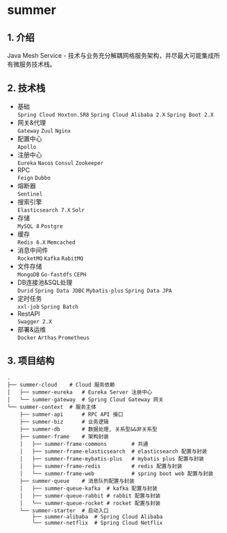 # summer

## 1. 介绍

Java Mesh Service - 技术与业务充分解耦网格服务架构，并尽最大可能集成所有微服务技术栈。

## 2. 技术栈

- 基础<br/>
  `Spring Cloud Hoxton.SR8` `Spring Cloud Alibaba 2.X` `Spring Boot 2.X`
- 网关&代理<br/>
  `Gateway` `Zuul` `Nginx`
- 配置中心<br/>
  `Apollo`
- 注册中心<br/>
  `Eureka` `Nacos` `Consul` `Zookeeper`
- RPC<br/>
  `Feign` `Dubbo`
- 熔断器<br/>
  `Sentinel`
- 搜索引擎<br/>
  `Elasticsearch 7.X` `Solr`
- 存储<br/>
  `MySQL 8` `Postgre`
- 缓存<br/>
  `Redis 6.X` `Memcached`
- 消息中间件<br/>
  `RocketMQ` `Kafka` `RabitMQ`
- 文件存储<br/>
  `MongoDB` `Go-fastdfs` `CEPH`
- DB连接池&SQL处理<br/>
  `Durid` `Spring Data JDBC` `Mybatis-plus` `Spring Data JPA`
- 定时任务<br/>
  `xxl-job` `Spring Batch`
- RestAPI<br/>
  `Swagger 2.X`
- 部署&运维<br/>
  `Docker` `Arthas` `Prometheus`

## 3. 项目结构

```shell
.
├── summer-cloud    # Cloud 服务依赖
│   ├── summer-eureka   # Eureka Server 注册中心
│   └── summer-gateway  # Spring Cloud Gateway 网关
└── summer-context  # 服务主体
    ├── summer-api      # RPC API 接口
    ├── summer-biz      # 业务逻辑
    ├── summer-db       # 数据处理, 关系型&&非关系型
    ├── summer-frame    # 架构封装
    │   ├── summer-frame-commons        # 共通
    │   ├── summer-frame-elasticsearch  # elasticsearch 配置与封装
    │   ├── summer-frame-mybatis-plus   # mybatis plus 配置与封装
    │   ├── summer-frame-redis          # redis 配置与封装
    │   └── summer-frame-web            # spring boot web 配置与封装
    ├── summer-queue    # 消息队列配置与封装
    │   ├── summer-queue-kafka  # kafka 配置与封装
    │   ├── summer-queue-rabbit # rabbit 配置与封装
    │   └── summer-queue-rocket # rocket 配置与封装
    └── summer-starter  # 启动入口
        ├── summer-alibaba  # Spring Cloud Alibaba
        └── summer-netflix  # Spring Cloud Netflix
```